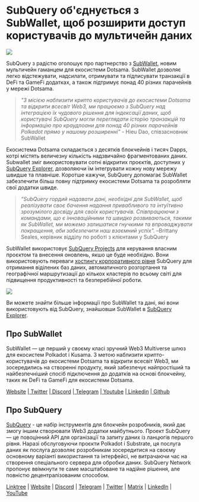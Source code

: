 # SubQuery об'єднується з SubWallet, щоб розширити доступ користувачів до мультичейн даних

![](https://miro.medium.com/max/1400/0*WrTfOuh_9W9uOs_s)

SubQuery з радістю оголошує про партнерство з [SubWallet](https://subwallet.app/), новим мультичейн гаманцем для екосистеми Dotsama. SubWallet дозволяє легко відстежувати, надсилати, отримувати та підписувати транзакції в DeFi та GameFi додатках, а також підтримує понад 40 різних парачейнів у мережі Dotsama.

> _"З місією наблизити крипто користувачів до екосистеми Dotsama та відкрити всесвіт Web3, ми працюємо з SubQuery над інтеграцією їх чудового рішення для індексації даних, щоб користувачі SubQuery могли переглядати історію транзакцій та інформацію про краудлоани для понад 40 різних парачейнів Polkadot прямо у нашому розширенні"_ - Hieu Dao, співзасновник SubWallet

Екосистема Dotsama складається з десятків блокчейнів і тисяч Dapps, котрі містять величезну кількість надзвичайно фрагментованих даних. Subwallet зміг використовувати сотні відкритих проєктів, доступних у [SubQuery Explorer](https://explorer.subquery.network/), дозволяючи їм інтегрувати кожну нову мережу швидше та плавніше. Коротше кажучи, SubQuery допомагає SubWallet забезпечити більш повну підтримку екосистеми Dotsama та розробляти свої додатки швиде.

> _“SubQuery гордий надавати дані, необхідні для SubWallet, щоб реалізувати своє бачення надання привабливого та інтуїтивно зрозумілого досвіду для своїх користувачів. Співпрацюючи з командами, що є інноваційними та швидко розвиваються, такими як SubWallet, ми можемо залишатися гнучкими та впроваджувати покращення, аби забезпечити наш взаємний успіх"._ –Brittany Seales, керівник відділу по роботі з клієнтами у SubQuery

SubWallet використовує [SubQuery Projects](https://project.subquery.network/) для керування власним проєктом та внесення оновлень, якшо це буде необхідно. Вони використовують переваги [хостингу корпоративного рівня](../blogs/20211228-enterprise-hosted.md) SubQuery для отримання віділених баз даних, автоматичного розгортання та географічної маршрутизації до кількох кластерів по всьому світі для підвищення продуктивності та безперебійної роботи.

![](https://miro.medium.com/max/1400/0*2veb8l0E6zpyhhNB)

Ви можете знайти більше інформації про SubWallet та дані, які вони використовують від SubQuery, знайшовши SubWallet в [SubQuery Explorer](https://explorer.subquery.network/).

## Про SubWallet

SubWallet — це перший у своєму класі зручний Web3 Multiverse шлюз для екосистем Polkadot і Kusama. З метою наблизити крипто-користувачів до екосистеми Dotsama та відкрити всесвіт Web3, ми зосередились на створенні продукту, який забезпечує найпростіший та найбезпечніший спосіб підключення до додатків на основі блокчейну, таких як DeFi та GameFi для екосистеми Dotsama.

[Website](https://subwallet.app/) |[ Twitter](https://twitter.com/subwalletapp) |[ Discord](https://discord.gg/eDdVzF8ynJ) |[ Telegram](https://t.me/subwallet) |[ Youtube](https://www.youtube.com/channel/UC5XYLzQ1G077kUb7guZEMdA) |[ Linkedin](https://www.linkedin.com/company/subwallet/) |[ Github](https://github.com/Koniverse)

## Про SubQuery

[SubQuery](https://subquery.network) - це набір інструментів для блокчейн розробників, який дає змогу іншим створювати Web3 додатки майбутнього. Проект SubQuery — це повоцінний API для організації та запиту даних із ланцюгів першого рівня. Наразі обслуговуючи проєкти Polkadot і Substrate, ця послуга даних як послуга дозволяє розробникам зосередитися на своєму основному варіанті використання та інтерфейсі, не витрачаючи час на створення спеціального сервера для обробки даних. SubQuery Network пропонує ввімкнути те саме масштабоване та надійне рішення, але повністю децентралізованим способом.

​​[Linktree](https://linktr.ee/subquerynetwork) | [Website](https://subquery.network/) | [Discord](https://discord.com/invite/78zg8aBSMG) | [Telegram](https://t.me/subquerynetwork) | [Twitter](https://twitter.com/subquerynetwork) | [Matrix](https://matrix.to/#/#subquery:matrix.org) | [LinkedIn](https://www.linkedin.com/company/subquery) | [YouTube](https://www.youtube.com/channel/UCi1a6NUUjegcLHDFLr7CqLw)
